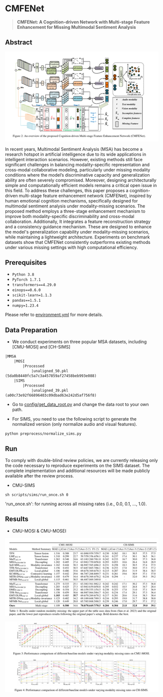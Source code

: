 # CMFENet
> **CMFENet: A Cognition-driven Network with Multi-stage Feature Enhancement for Missing	Multimodal Sentiment Analysis**<br>




## Abstract

![EMT-DLFR Framework](figs/CMFENet_Architecture.png)

In recent years, Multimodal Sentiment Analysis (MSA) has become a research hotspot in artificial intelligence due to its wide applications in intelligent interaction scenarios. However, existing methods still face significant challenges in balancing modality-specific representation and cross-modal collaborative modeling, particularly under missing modality conditions where the model’s discriminative capacity and generalization ability are often severely compromised. Moreover, designing architecturally simple and computationally efficient models remains a critical open issue in this field. To address these challenges, this paper proposes a cognition-driven multi-stage feature enhancement network (CMFENet), inspired by human emotional cognition mechanisms, specifically designed for multimodal sentiment analysis under modality-missing scenarios. The proposed method employs a three-stage enhancement mechanism to improve both modality-specific discriminability and cross-modal collaboration. Additionally, It integrates a feature reconstruction strategy and a consistency guidance mechanism. These are designed to enhance the model's generalization capability under modality-missing scenarios, while maintaining a lightweight architecture. Experiments on benchmark datasets show that CMFENet consistently outperforms existing methods under various missing settings with high computational efficiency.  


## Prerequisites
* `Python 3.8`
* `PyTorch 1.7.1`
* `transformers==4.29.0`
* `einops==0.6.0`
* `scikit-learn=1.1.3`
* `pandas==1.5.1`
* `numpy=1.23.4`

Please refer to [environment.yml](environment.yml) for more details.


## Data Preparation
- We conduct experiments on three popular MSA datasets, including [CMU-MOSI] and [CH-SIMS]

```
|MMSA
    |MOSI
        |Processed
            |unaligned_50.pkl (5da0b8440fc5a7c3a457859af27458beb993e088)
    |SIMS
        |Processed
            |unaligned_39.pkl (a00c73e92f66896403c09dbad63e242d5af756f8)
```

- Go to [config/get_data_root.py](config/get_data_root.py) and change the data root to your own path.

- For SIMS, you need to use the following script to generate the normalized version (only normalize audio and visual features).

```
python preprocess/normalize_sims.py
```

## Run
To comply with double-blind review policies, we are currently releasing only the code necessary to reproduce experiments on the SIMS dataset. The complete implementation and additional resources will be made publicly available after the review process.

- CMU-SIMS
```
sh scripts/sims/run_once.sh 0
```
'run_once.sh': for running across all missing rates (i.e., 0.0, 0.1, ..., 1.0).


## Results

- CMU-MOSI & CMU-MOSEI

![mosi_mosei_incomplete_table](figs/table.png)

![mosi_mosei_incomplete_fig](figs/fig.png)

